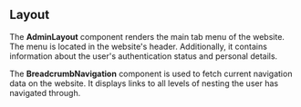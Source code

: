 ## Layout

The **AdminLayout** component renders the main tab menu of the website. The menu is located in the website's header. Additionally, it contains information about the user's authentication status and personal details.

The **BreadcrumbNavigation** component is used to fetch current navigation data on the website. It displays links to all levels of nesting the user has navigated through.
